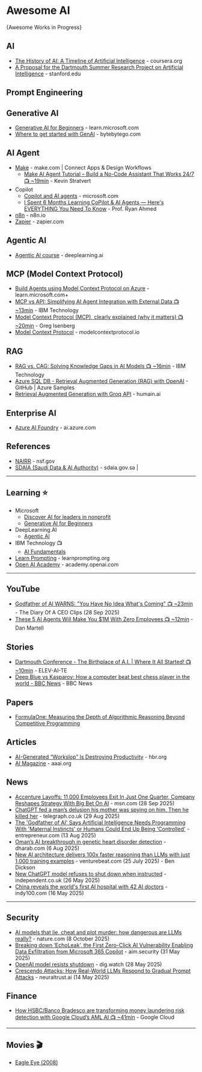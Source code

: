 # Awesome AI
{Awesome Works in Progress}


## AI
* [The History of AI: A Timeline of Artificial Intelligence](https://www.coursera.org/articles/history-of-ai) - coursera.org
* [A Proposal for the Dartmouth Summer Research Project on Artificial Intelligence](http://jmc.stanford.edu/articles/dartmouth/dartmouth.pdf) - stanford.edu


## Prompt Engineering

## Generative AI
* [Generative AI for Beginners](https://learn.microsoft.com/en-us/shows/generative-ai-for-beginners/) - learn.microsoft.com
* [Where to get started with GenAI](https://blog.bytebytego.com/p/where-to-get-started-with-genai) - bytebytego.com


## AI Agent
* [Make](https://www.make.com) - make.com | Connect Apps & Design Workflows
  - [Make AI Agent Tutorial – Build a No-Code Assistant That Works 24/7 📺 ~19min](https://www.youtube.com/watch?v=wwhFP30uGmE) - Kevin Stratvert
* Copilot
  - [Copilot and AI agents](https://www.microsoft.com/en-us/microsoft-copilot/copilot-101/copilot-ai-agents) - microsoft.com
  - [I Spent 6 Months Learning CoPilot & AI Agents — Here's EVERYTHING You Need To Know](https://www.youtube.com/watch?v=_sRzTB9CIxQ) - Prof. Ryan Ahmed
* [n8n](https://n8n.io/) - n8n.io
* [Zapier](https://zapier.com) - zapier.com

## Agentic AI
* [Agentic AI course](https://learn.deeplearning.ai/courses/agentic-ai/lesson/pu5xbv/welcome!) - deeplearning.ai


## MCP (Model Context Protocol)
* [Build Agents using Model Context Protocol on Azure](https://learn.microsoft.com/en-us/azure/developer/ai/intro-agents-mcp) - learn.microsoft.com+
* [MCP vs API: Simplifying AI Agent Integration with External Data 📺 ~13min](https://www.youtube.com/watch?v=7j1t3UZA1TY) - IBM Technology
* [Model Context Protocol (MCP), clearly explained (why it matters) 📺 ~20min](https://www.youtube.com/watch?v=7j_NE6Pjv-E) - Greg Isenberg
* [Model Context Protocol](https://modelcontextprotocol.io/) - modelcontextprotocol.io

## RAG
* [RAG vs. CAG: Solving Knowledge Gaps in AI Models 📺 ~16min](https://www.youtube.com/watch?v=HdafI0t3sEY) - IBM Technology
* [Azure SQL DB - Retrieval Augmented Generation (RAG) with OpenAI](https://github.com/azure-samples/azure-sql-db-chatbot) - GitHub | Azure Samples
* [Retrieval Augmented Generation with Groq API](https://groq.humain.ai/retrieval-augmented-generation-with-groq-api/) - humain.ai


## Enterprise AI 
* [Azure AI Foundry](https://ai.azure.com/) - ai.azure.com


## References
* [NAIRR](https://www.nsf.gov/focus-areas/artificial-intelligence/nairr) - nsf.gov
* [SDAIA (Saudi Data & Al Authority)](https://sdaia.gov.sa/) - sdaia.gov.sa |  
  
-----

## Learning ⭐
* Microsoft
  - [Discover AI for leaders in nonprofit](https://learn.microsoft.com/en-us/training/paths/discover-ai-leaders-nonprofit/)
  - [Generative AI for Beginners](https://github.com/microsoft/generative-ai-for-beginners)
* DeepLearning.AI
  - [Agentic AI](https://learn.deeplearning.ai/courses/agentic-ai/)
* IBM Technology 📺
  - [AI Fundamentals](https://www.youtube.com/playlist?list=PLOspHqNVtKADfxkuDuHduUkDExBpEt3DF)
* [Learn Prompting](https://learnprompting.org/) - learnprompting.org
* [Open AI Academy](https://academy.openai.com/) - academy.openai.com
-----

## YouTube
* [Godfather of AI WARNS: "You Have No Idea What's Coming" 📺 ~23min](https://www.youtube.com/watch?v=5KmopXwjXik) - The Diary Of A CEO Clips (28 Sep 2025)
* [These 5 AI Agents Will Make You $1M With Zero Employees 📺 ~12min](https://www.youtube.com/watch?v=sIugzOQz7Vk) - Dan Martell

## Stories
* [Dartmouth Conference - The Birthplace of A.I. | Where It All Started! 📺 ~10min](https://www.youtube.com/watch?v=5Ur-Nf85ARw) - ELEV-AI-TE
* [Deep Blue vs Kasparov: How a computer beat best chess player in the world - BBC News](https://www.youtube.com/watch?v=KF6sLCeBj0s) - BBC News

## Papers
* [FormulaOne: Measuring the Depth of Algorithmic Reasoning Beyond Competitive Programming](https://arxiv.org/pdf/2507.13337)

## Articles
* [AI-Generated “Workslop” Is Destroying Productivity](https://hbr.org/2025/09/ai-generated-workslop-is-destroying-productivity) - hbr.org
* [AI Magazine](https://ojs.aaai.org/aimagazine/index.php/aimagazine/index) - aaai.org

## News
* [Accenture Layoffs: 11,000 Employees Exit In Just One Quarter, Company Reshapes Strategy With Big Bet On AI](https://www.msn.com/en-in/lifestyle/style/accenture-layoffs-11000-employees-exit-in-just-one-quarter-company-reshapes-strategy-with-big-bet-on-ai/ar-AA1NsJvU) - msn.com (28 Sep 2025)
* [ChatGPT fed a man’s delusion his mother was spying on him. Then he killed her](https://www.telegraph.co.uk/us/news/2025/08/29/chatgpt-delusions-man-killed-mother/?msockid=384df28e91e76f200fc5e7c790ff6e63) - telegraph.co.uk (29 Aug 2025)
* [The 'Godfather of AI' Says Artificial Intelligence Needs Programming With 'Maternal Instincts' or Humans Could End Up Being 'Controlled'](https://www.entrepreneur.com/business-news/godfather-of-ai-geoffrey-hinton-ai-needs-maternal-instincts/495867) - entrepreneur.com (13 Aug 2025)
* [Oman’s AI breakthrough in genetic heart disorder detection](https://dharab.com/omans-ai-breakthrough-in-genetic-heart-disorder-detection/) - dharab.com (6 Aug 2025)
* [New AI architecture delivers 100x faster reasoning than LLMs with just 1,000 training examples](https://venturebeat.com/ai/new-ai-architecture-delivers-100x-faster-reasoning-than-llms-with-just-1000-training-examples/) - venturebeat.com (25 July 2025) - Ben Dickson
* [New ChatGPT model refuses to shut down when instructed](https://www.independent.co.uk/tech/ai-safety-new-chatgpt-o3-openai-b2757814.html) - independent.co.uk (26 May 2025)
* [China reveals the world's first AI hospital with 42 AI doctors](https://www.indy100.com/science-tech/china-first-ai-hospital-42-ai-doctors-2672029016) - indy100.com (16 May 2025)

-----

## Security
* [AI models that lie, cheat and plot murder: how dangerous are LLMs really?](https://www.nature.com/articles/d41586-025-03222-1) - nature.com (8 October 2025)
* [Breaking down ‘EchoLeak’, the First Zero-Click AI Vulnerability Enabling Data Exfiltration from Microsoft 365 Copilot](https://www.aim.security/post/echoleak-blogpost) - aim.security (31 May 2025)
* [OpenAI model resists shutdown](https://dig.watch/updates/openai-model-resists-shutdown) - dig.watch (28 May 2025)
* [Crescendo Attacks: How Real-World LLMs Respond to Gradual Prompt Attacks](https://neuraltrust.ai/blog/crescendo-gradual-prompt-attacks) - neuraltrust.ai (14 May 2025)
 
## Finance
* [How HSBC/Banco Bradesco are transforming money laundering risk detection with Google Cloud’s AML AI 📺 ~41min](https://www.youtube.com/watch?v=Cmj9bESi2To) - Google Cloud

-----

## Movies 🎬
* [Eagle Eye (2008)](https://www.imdb.com/title/tt1059786)
